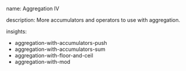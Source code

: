 name: Aggregation IV

description: More accumulators and operators to use with aggregation.

insights:
  - aggregation-with-accumulators-push
  - aggregation-with-accumulators-sum
  - aggregation-with-floor-and-ceil
  - aggregation-with-mod
